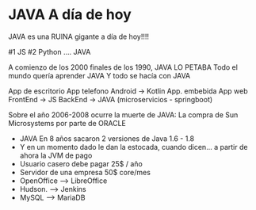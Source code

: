 # JAVA A día de hoy

JAVA es una RUINA gigante a día de hoy!!!!

#1 JS
#2 Python
....
JAVA

A comienzo de los 2000 finales de los 1990, JAVA LO PETABA 
Todo el mundo quería aprender JAVA
Y todo se hacía con JAVA

App de escritorio 
App telefono Android -> Kotlin
App. embebida 
App web 
    FrontEnd -> JS
    BackEnd  -> JAVA (microservicios - springboot)

Sobre el año 2006-2008 ocurre la muerte de JAVA: 
La compra de Sun Microsystems por parte de ORACLE
- JAVA          En 8 años sacaron 2 versiones de Java 1.6 - 1.8
-   Y en un momento dado le dan la estocada, cuando dicen... a partir de ahora la JVM de pago
-   Usuario casero debe pagar 25$ / año
-   Servidor de una empresa 50$ core/mes
- OpenOffice --> LibreOffice
- Hudson.    --> Jenkins
- MySQL      --> MariaDB